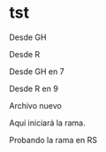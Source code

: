 # tst

Desde GH

Desde R

Desde GH en 7

Desde R en 9

Archivo nuevo


Aquí iniciará la rama.

Probando la rama en RS
